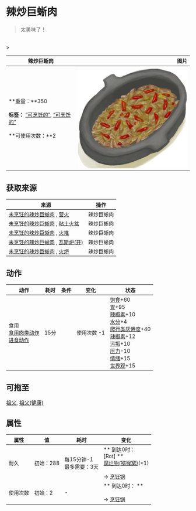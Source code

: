 # 辣炒巨蜥肉  
> 太美味了！  
<br>  
>   
  
  辣炒巨蜥肉  |   图片   
 ----  |  ----:   
 **重量：**350<br><br>**标签：**	[“可烹饪的”](tag_Cookable.md), [“可烹饪的”](tag_MealCookingpot.md)<br><br>**可使用次数：**2  |  <img decoding="async" src="Sprite/LizardFry.png" href="a.md" style="max-width:300px;max-height:300px;">   
  
## 获取来源  
来源  |  操作  
----  |  ----  
[未烹饪的辣炒巨蜥肉](LizardFryUncooked.md) , [营火](Campfire.md)  |  辣炒巨蜥肉  
[未烹饪的辣炒巨蜥肉](LizardFryUncooked.md) , [粘土火盆](ClayFirePit.md)  |  辣炒巨蜥肉  
[未烹饪的辣炒巨蜥肉](LizardFryUncooked.md) , [火堆](Fire.md)  |  辣炒巨蜥肉  
[未烹饪的辣炒巨蜥肉](LizardFryUncooked.md) , [瓦斯炉(开)](GasCookerOn.md)  |  辣炒巨蜥肉  
[未烹饪的辣炒巨蜥肉](LizardFryUncooked.md) , [火炉](Stove.md)  |  辣炒巨蜥肉  
## 动作  
动作  |  耗时  |  条件  |  变化  |  状态  
----  |  ----  |  ----  |  ----  |  ----  
食用<br>[食用肉类动作](CarnivorousAction.md)<br>[进食动作](EatingAction.md)  |  15分  |    |  使用次数  -1  |  [饱食](Satiation.md)+60<br>[胃](Stomach.md)+95<br>[辣椒素](Capsaicin.md)+10<br>[水分](Hydration.md)+4<br>[爬行类厌倦度](SaturationReptile.md)+40<br>[辣椒素](Capsaicin.md)+12<br>[污垢](Filth.md)+10<br>[压力](Stress.md)-10<br>[情绪](Morale.md)+15<br>[世界观](Structure.md)+15  
## 可拖至  
[祖父](Grandfather.md), [祖父(健康)](GrandfatherHealthy.md)  
## 属性   
属性  |  值  |  耗时  |  变化  
----  |  ----  |  ----  |  ----  
耐久  |  初始：288  |  每15分钟-1<br>最多需要：3天  |  ** 到达0时： **<br>** [Rot] **<br>  [腐烂物(猕猴窝)](RottenRemains.md)(+1)<br><br>→ [烹饪锅](CookingPot.md)  
使用次数  |  初始：2  |  -  |  ** 到达0时： **<br><br>→ [烹饪锅](CookingPot.md)  
